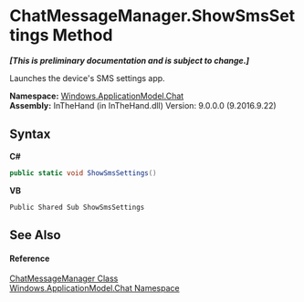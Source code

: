 # ChatMessageManager.ShowSmsSettings Method 
 _**\[This is preliminary documentation and is subject to change.\]**_

Launches the device's SMS settings app.

**Namespace:**&nbsp;<a href="N_Windows_ApplicationModel_Chat">Windows.ApplicationModel.Chat</a><br />**Assembly:**&nbsp;InTheHand (in InTheHand.dll) Version: 9.0.0.0 (9.2016.9.22)

## Syntax

**C#**<br />
``` C#
public static void ShowSmsSettings()
```

**VB**<br />
``` VB
Public Shared Sub ShowSmsSettings
```


## See Also


#### Reference
<a href="T_Windows_ApplicationModel_Chat_ChatMessageManager">ChatMessageManager Class</a><br /><a href="N_Windows_ApplicationModel_Chat">Windows.ApplicationModel.Chat Namespace</a><br />